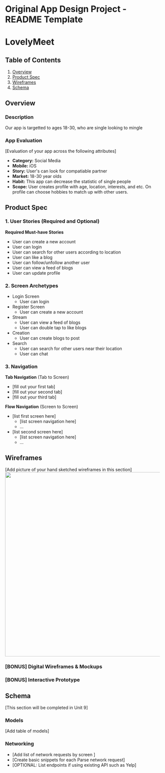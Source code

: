 Original App Design Project - README Template
===

# LovelyMeet

## Table of Contents
1. [Overview](#Overview)
1. [Product Spec](#Product-Spec)
1. [Wireframes](#Wireframes)
2. [Schema](#Schema)


## Overview
### Description
Our app is targetted to ages 18-30, who are single looking to mingle 

### App Evaluation
[Evaluation of your app across the following attributes]
- **Category:** Social Media
- **Mobile:** iOS
- **Story:** User's can look for compatiable partner
- **Market:** 18-30 year olds
- **Habit:** This app can decrease the statistic of single people
- **Scope:** User creates profile with age, location, interests, and etc. On profile can choose hobbies to match up with other users.

## Product Spec

### 1. User Stories (Required and Optional)

**Required Must-have Stories**

* User can create a new account
* User can login
* User can search for other users according to location
* User can like a blog
* User can follow/unfollow another user
* User can view a feed of blogs
* User can update profile

### 2. Screen Archetypes

* Login Screen
   * User can login
* Register Screen
   * User can create a new account
* Stream
   * User can view a feed of blogs
   * User can double tap to like blogs
* Creation
   * User can create blogs to post
* Search
   * User can search for other users near their location
   * User can chat 

### 3. Navigation

**Tab Navigation** (Tab to Screen)

* [fill out your first tab]
* [fill out your second tab]
* [fill out your third tab]

**Flow Navigation** (Screen to Screen)

* [list first screen here]
   * [list screen navigation here]
   * ...
* [list second screen here]
   * [list screen navigation here]
   * ...

## Wireframes
[Add picture of your hand sketched wireframes in this section]
<img src="YOUR_WIREFRAME_IMAGE_URL" width=600>

### [BONUS] Digital Wireframes & Mockups

### [BONUS] Interactive Prototype

## Schema 
[This section will be completed in Unit 9]
### Models
[Add table of models]
### Networking
- [Add list of network requests by screen ]
- [Create basic snippets for each Parse network request]
- [OPTIONAL: List endpoints if using existing API such as Yelp]  
